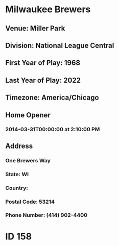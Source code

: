 # Milwaukee Brewers
## Venue: Miller Park
## Division: National League Central
## First Year of Play: 1968
## Last Year of Play: 2022
## Timezone: America/Chicago
## Home Opener
### 2014-03-31T00:00:00 at 2:10:00 PM
## Address
### One Brewers Way
### State: WI
### Country: 
### Postal Code: 53214
### Phone Number: (414) 902-4400
# ID 158